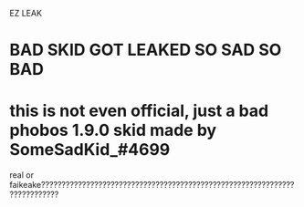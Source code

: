 EZ LEAK 
# BAD SKID GOT LEAKED SO SAD SO BAD
# this is not even official, just a bad phobos 1.9.0 skid made by SomeSadKid_#4699
real or faikeake??????????????????????????????????????????????????????????????????????????
